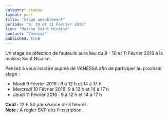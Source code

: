 ```yaml
---
category: stages
layout: post
title: "Stage ameublement"
periode: "9, 10 et 11 Février 2016"
lieu: "Maison Saint Nicaise"
contact: "Vanessa"
published: true
---
```


Un stage de réfection de fauteuils aura lieu du 9 - 10 et 11 Février 2016 à la maison Saint Nicaise.

Pensez à vous inscrire auprès de VANESSA afin de participer au prochain stage : 

  * Mardi 9 Février 2016 : 9 à 12 h et 14 à 17 h
  * Mercredi 10 Février 2016: 9 à 12 h et 14 à 17 h
  * Jeudi 11 Février 2016 : 9 à 12 h et 14 à 17 h

**Coût :** 12 € 50 par séance de 3 heures.  
**Note :**  À règler SVP dès l'inscription.

